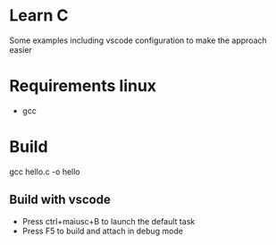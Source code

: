 # Learn C
Some examples including vscode configuration to make the approach easier

# Requirements linux
- gcc

# Build
gcc hello.c -o hello

## Build with vscode
- Press ctrl+maiusc+B to launch the default task
- Press F5 to build and attach in debug mode